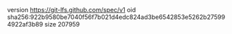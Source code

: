 version https://git-lfs.github.com/spec/v1
oid sha256:922b9580be7040f56f7b021d4edc824ad3be6542853e5262b275994922af3b89
size 207959
